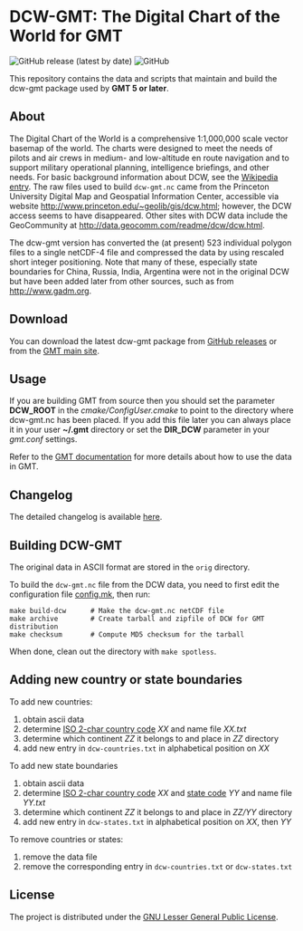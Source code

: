 # DCW-GMT: The Digital Chart of the World for GMT

![GitHub release (latest by date)](https://img.shields.io/github/v/release/GenericMappingTools/dcw-gmt)
![GitHub](https://img.shields.io/github/license/GenericMappingTools/dcw-gmt)

This repository contains the data and scripts that maintain and build
the dcw-gmt package used by **GMT 5 or later**.

## About

The Digital Chart of the World is a comprehensive 1:1,000,000 scale
vector basemap of the world. The charts were designed to meet the needs
of pilots and air crews in medium- and low-altitude en route navigation
and to support military operational planning, intelligence briefings,
and other needs. For basic background information about DCW, see the
[Wikipedia entry](http://en.wikipedia.org/wiki/Digital_Chart_of_the_World).
The raw files used to build `dcw-gmt.nc` came from the Princeton University
Digital Map and Geospatial Information Center, accessible via website
http://www.princeton.edu/~geolib/gis/dcw.html; however, the DCW access
seems to have disappeared.  Other sites with DCW data include the GeoCommunity
at http://data.geocomm.com/readme/dcw/dcw.html.

The dcw-gmt version has converted the (at present) 523 individual
polygon files to a single netCDF-4 file and compressed the data by
using rescaled short integer positioning. Note that many of these,
especially state boundaries for China, Russia, India, Argentina were
not in the original DCW but have been added later from other sources,
such as from http://www.gadm.org.

## Download

You can download the latest dcw-gmt package from
[GitHub releases](https://github.com/GenericMappingTools/dcw-gmt/releases)
or from the [GMT main site](https://www.generic-mapping-tools.org/download/).

## Usage

If you are building GMT from source then you should set the parameter
**DCW_ROOT** in the *cmake/ConfigUser.cmake* to point to the directory where
dcw-gmt.nc has been placed.  If you add this file later you can always
place it in your user **~/.gmt** directory or set the **DIR_DCW** parameter
in your *gmt.conf* settings.

Refer to the [GMT documentation](https://docs.generic-mapping-tools.org/latest/datasets/dcw.html) for more details about how to use the data in GMT.

## Changelog

The detailed changelog is available [here](ChangeLog).

## Building DCW-GMT

The original data in ASCII format are stored in the `orig` directory.

To build the `dcw-gmt.nc` file from the DCW data, you need to first edit the
configuration file [config.mk](config.mk), then run:

	make build-dcw		# Make the dcw-gmt.nc netCDF file
	make archive		# Create tarball and zipfile of DCW for GMT distribution
	make checksum		# Compute MD5 checksum for the tarball

When done, clean out the directory with `make spotless`.

## Adding new country or state boundaries

To add new countries:

1. obtain ascii data
2. determine [ISO 2-char country code](https://en.wikipedia.org/wiki/ISO_3166-1_alpha-2) *XX*
   and name file *XX.txt*
3. determine which continent *ZZ* it belongs to and place in *ZZ* directory
4. add new entry in `dcw-countries.txt` in alphabetical position on *XX*

To add new state boundaries

1. obtain ascii data
2. determine [ISO 2-char country code]((https://en.wikipedia.org/wiki/ISO_3166-1_alpha-2)) *XX*
   and [state code](https://en.wikipedia.org/wiki/ISO_3166-2) *YY* and name file *YY.txt*
3. determine which continent *ZZ* it belongs to and place in *ZZ/YY* directory
4. add new entry in `dcw-states.txt` in alphabetical position on *XX*, then *YY*

To remove countries or states:

1. remove the data file
2. remove the corresponding entry in `dcw-countries.txt` or `dcw-states.txt`

## License

The project is distributed under the
[GNU Lesser General Public License](http://www.gnu.org/licenses/lgpl-3.0.html).
